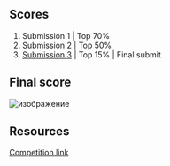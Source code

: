 ## Scores

1. Submission 1 | Top 70%
2. Submission 2 | Top 50%
3. [Submission 3](https://github.com/chuvalniy/Kaggle/blob/main/ICR%20-%20Identifying%20Age-Related%20Conditions/icr-identifying-age-related-conditions-baseline-3.ipynb) | Top 15% | Final submit

## Final score
![изображение](https://github.com/chuvalniy/Kaggle/assets/85331232/55a456b6-ec63-4d85-a70d-ee87cdf5dc32)



## Resources
[Competition link](https://www.kaggle.com/competitions/icr-identify-age-related-conditions)
